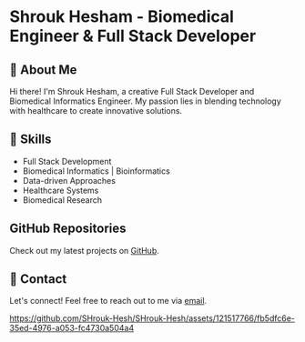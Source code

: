 # Shrouk Hesham - Biomedical Engineer & Full Stack Developer

## 🌸 About Me

Hi there! I'm Shrouk Hesham, a creative Full Stack Developer and Biomedical Informatics Engineer. My passion lies in blending technology with healthcare to create innovative solutions.

## 🚀 Skills

- Full Stack Development
- Biomedical Informatics | Bioinformatics
- Data-driven Approaches
- Healthcare Systems
- Biomedical Research

## GitHub Repositories

Check out my latest projects on [GitHub](https://github.com/SHrouk-Hesh).

## 💌 Contact

Let's connect! Feel free to reach out to me via [email](Shr.Hesham@nu.edu.eg).

https://github.com/SHrouk-Hesh/SHrouk-Hesh/assets/121517766/fb5dfc6e-35ed-4976-a053-fc4730a504a4
